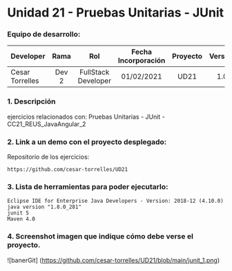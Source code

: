 # Unidad 21 -  Pruebas Unitarias - JUnit

### Equipo de desarrollo:

| Developer | Rama | Rol | Fecha Incorporación | Proyecto | Versión |
| --- | :---:  | :---:  | :---:  | :---: | :---:  |
| Cesar Torrelles | Dev 2 | FullStack Developer | 01/02/2021 | UD21  | 1.0  | 


### 1. Descripción

 ejercicios  relacionados con:
Pruebas Unitarias - JUnit - CC21_REUS_JavaAngular_2

###  2. Link a un demo con el proyecto desplegado:

Repositorio de los ejercicios:
```
https://github.com/cesar-torrelles/UD21
```
###   3. Lista de herramientas para poder ejecutarlo:
```
Eclipse IDE for Enterprise Java Developers - Version: 2018-12 (4.10.0)
java version "1.8.0_281"
junit 5
Maven 4.0
```
###  4. Screenshot imagen que indique cómo debe verse el proyecto.
![banerGit] (https://github.com/cesar-torrelles/UD21/blob/main/junit_1.png)
